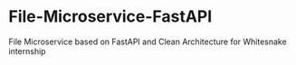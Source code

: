 # File-Microservice-FastAPI
File Microservice based on FastAPI and Clean Architecture for Whitesnake internship
